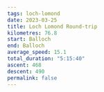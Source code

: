 ```yaml
---
tags: loch-lomond
date: 2023-03-25
title: Loch Lomond Round-trip
kilometres: 76.8
start: Balloch
end: Balloch
average_speed: 15.1
total_duration: "5:15:40"
ascent: 468
descent: 490
permalink: false
---
```

